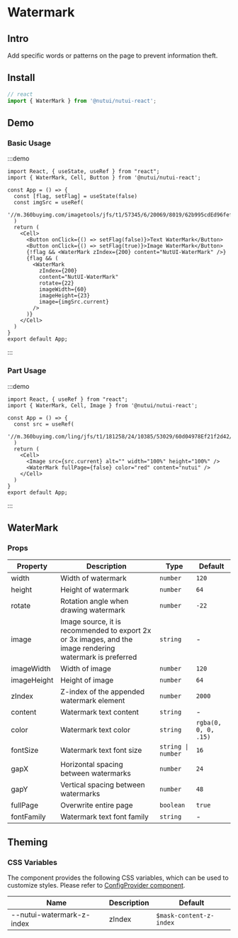 # Watermark

## Intro

Add specific words or patterns on the page to prevent information theft.

## Install

```ts
// react
import { WaterMark } from '@nutui/nutui-react';
```

## Demo

### Basic Usage

:::demo

```tsx
import React, { useState, useRef } from "react";
import { WaterMark, Cell, Button } from '@nutui/nutui-react';

const App = () => {
  const [flag, setFlag] = useState(false)
  const imgSrc = useRef(
    '//m.360buyimg.com/imagetools/jfs/t1/57345/6/20069/8019/62b995cdEd96fef03/51d3302dfeccd1d2.png'
  )
  return (
    <Cell>
      <Button onClick={() => setFlag(false)}>Text WaterMark</Button>
      <Button onClick={() => setFlag(true)}>Image WaterMark</Button>
      {!flag && <WaterMark zIndex={200} content="NutUI-WaterMark" />}
      {flag && (
        <WaterMark
          zIndex={200}
          content="NutUI-WaterMark"
          rotate={22}
          imageWidth={60}
          imageHeight={23}
          image={imgSrc.current}
        />
      )}
    </Cell>
  )
}
export default App;
```

:::

### Part Usage

:::demo

```tsx
import React, { useRef } from "react";
import { WaterMark, Cell, Image } from '@nutui/nutui-react';

const App = () => {
  const src = useRef(
    '//m.360buyimg.com/ling/jfs/t1/181258/24/10385/53029/60d04978Ef21f2d42/92baeb21f907cd24.jpg'
  )
  return (
    <Cell>
      <Image src={src.current} alt="" width="100%" height="100%" />
      <WaterMark fullPage={false} color="red" content="nutui" />
    </Cell>
  )
}
export default App;
```

:::

## WaterMark

### Props

| Property | Description | Type | Default |
| --- | --- | --- | --- |
| width | Width of watermark | `number` | `120` |
| height | Height of watermark | `number` | `64` |
| rotate | Rotation angle when drawing watermark | `number` | `-22` |
| image | Image source, it is recommended to export 2x or 3x images, and the image rendering watermark is preferred | `string` | - |
| imageWidth | Width of image | `number` | `120` |
| imageHeight | Height of image | `number` | `64` |
| zIndex | Z-index of the appended watermark element | `number` | `2000` |
| content | Watermark text content | `string` | - |
| color | Watermark text color | `string` | `rgba(0, 0, 0, .15)` |
| fontSize | Watermark text font size | `string \| number` | `16` |
| gapX | Horizontal spacing between watermarks | `number` | `24` |
| gapY | Vertical spacing between watermarks | `number` | `48` |
| fullPage | Overwrite entire page | `boolean` | `true` |
| fontFamily | Watermark text font family | `string` | - |

## Theming

### CSS Variables

The component provides the following CSS variables, which can be used to customize styles. Please refer to [ConfigProvider component](#/en-US/component/configprovider).

| Name | Description | Default |
| --- | --- | --- |
| \--nutui-watermark-z-index | zIndex | `$mask-content-z-index` |
